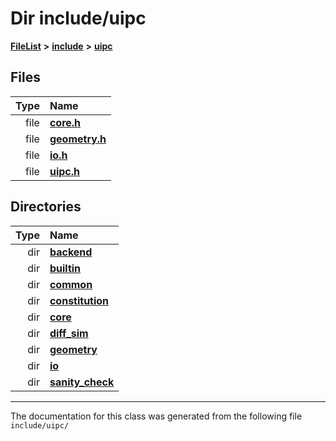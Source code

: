 

# Dir include/uipc



[**FileList**](files.md) **>** [**include**](dir_d44c64559bbebec7f509842c48db8b23.md) **>** [**uipc**](dir_9f30510905f1286cc334e7ecdb1aceca.md)












## Files

| Type | Name |
| ---: | :--- |
| file | [**core.h**](core_8h.md) <br> |
| file | [**geometry.h**](geometry_8h.md) <br> |
| file | [**io.h**](io_8h.md) <br> |
| file | [**uipc.h**](uipc_8h.md) <br> |


## Directories

| Type | Name |
| ---: | :--- |
| dir | [**backend**](dir_53d62147b82bd29328805b2087bd1012.md) <br> |
| dir | [**builtin**](dir_e46c520626162f9e42d80fd08f196511.md) <br> |
| dir | [**common**](dir_fe04c8fb910be76d82cd33e795163b9b.md) <br> |
| dir | [**constitution**](dir_e6404e629433dfdedefe8b8f43f6234d.md) <br> |
| dir | [**core**](dir_eca9d1283f7cad9ff89c5ab44937d4d9.md) <br> |
| dir | [**diff\_sim**](dir_98c941875c7e3cb13f2b177552938e34.md) <br> |
| dir | [**geometry**](dir_04894967a28d068f10a69f6e8a07a2cb.md) <br> |
| dir | [**io**](dir_852854ea57a318f61c10cfed1155dbd7.md) <br> |
| dir | [**sanity\_check**](dir_bc94a01fec317e710a764ca285cf9c79.md) <br> |

























































------------------------------
The documentation for this class was generated from the following file `include/uipc/`

